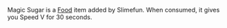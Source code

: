 Magic Sugar is a [Food](https://github.com/TheBusyBiscuit/Slimefun4/wiki/Food) item added by Slimefun. When consumed, it gives you Speed V for 30 seconds.
